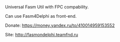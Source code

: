 Universal Fasm Util with FPC compability.

Can use Fasm4Delphi as front-end.

Donate: https://money.yandex.ru/to/410014959153552

Site: http://fasmondelphi.teamfnd.ru